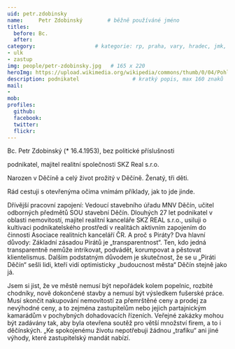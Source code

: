 ```yaml
---
uid: petr.zdobinsky
name:     Petr Zdobinský	  	# běžně používáné jméno
titles:
  before: Bc.
  after:
category:                 	# kategorie: rp, praha, vary, hradec, jmk, senat
- ulk
- zastup
img: people/petr-zdobinsky.jpg   # 165 x 220
heroImg: https://upload.wikimedia.org/wikipedia/commons/thumb/0/04/Pohled_z_vyhl%C3%ADdky_Skály_na_Úst%C3%AD_nad_Labem%2C_05-2013.JPG/1920px-Pohled_z_vyhl%C3%ADdky_Skály_na_Úst%C3%AD_nad_Labem%2C_05-2013.JPG
description: podnikatel             	# kratký popis, max 160 znaků
mail:
- 
mob:
profiles:
  github:
  facebook:
  twitter: 
  flickr:
---
```


Bc. Petr Zdobinský (* 16.4.1953), bez politické příslušnosti

podnikatel, majitel realitní společnosti SKZ Real s.r.o.

Narozen v Děčíně a celý život prožitý v Děčíně. Ženatý, tři děti.

Rád cestuji s otevřenýma očima vnímám příklady, jak to jde jinde.

Dřívější pracovní zapojení: Vedoucí stavebního úřadu MNV Děčín, učitel odborných předmětů SOU stavební Děčín. Dlouhých 27 let podnikatel v oblasti nemovitostí, majitel realitní kanceláře SKZ REAL s.r.o., usiluji o kultivaci podnikatelského prostředí v realitách aktivním zapojením do činnosti Asociace realitních kanceláří ČR.
A proč s Piráty? Dva hlavní důvody: Základní zásadou Pirátů je „transparentnost“. Ten, kdo jedná transparentně nemůže intrikovat, podvádět, korumpovat a pěstovat klientelismus. Dalším podstatným důvodem je skutečnost, že se u „Piráti Děčín“ sešli lidi, kteří vidí optimisticky „budoucnost města“ Děčín stejně jako já.

Jsem si jist, že ve městě nemusí být nepořádek kolem popelnic, rozbité chodníky, nově dokončené stavby a nemusí být výsledkem fušerské práce. Musí skončit nakupování nemovitostí za přemrštěné ceny a prodej za nevýhodné ceny, a to zejména zastupitelům nebo jejich partajnickým kamarádům v pochybných dohadovacích řízeních. Veřejné zakázky mohou být zadávány tak, aby byla otevřena soutěž pro větší množství firem, a to i děčínských. „Ke spokojenému životu nepotřebuji žádnou „trafiku“ ani jiné výhody, které zastupitelský mandát nabízí.
